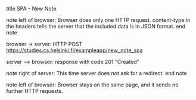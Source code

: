 title SPA - New Note

note left of browser:
Browser does only one HTTP request.
content-type in the headers tells the
server that the included data is in
JSON format.
end note

browser -> server: HTTP POST https://studies.cs.helsinki.fi/exampleapp/new_note_spa

server --> browser: response with code 201 "Created"

note right of server:
This time server does not
ask for a redirect.
end note

note left of browser:
Browser stays on the same page,
and it sends no further HTTP requests.
